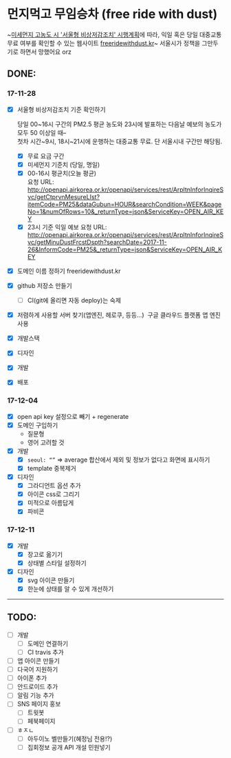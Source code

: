 # 먼지먹고 무임승차 (free ride with dust)

~[미세먼지 고농도 시 '서울형 비상저감조치' 시행계획](http://opengov.seoul.go.kr/sanction/12497613)에 따라, 익일 혹은 당일 대중교통 무료 여부를 확인할 수 있는 웹사이트 [freeridewithdust.kr](https://freeridewithdust.appspot.com/)~ 서울시가 정책을 그만두기로 하면서 망했어요 orz

## DONE:

### 17-11-28

- [x] 서울형 비상저감조치 기준 확인하기

    당일 00\~16시 구간의 PM2.5 평균 농도와 23시에 발표하는 다음날 예보의 농도가 모두 50 이상일 때–  
첫차 시간\~9시, 18시\~21시에 운행하는 대중교통 무료. 단 서울시내 구간만 해당됨.  
  - [x] 무료 요금 구간
  - [x] 미세먼지 기준치 (당일, 명일)
  - [x] 00-16시 평균치(오늘 평균)  
  요청 URL: http://openapi.airkorea.or.kr/openapi/services/rest/ArpltnInforInqireSvc/getCtprvnMesureLIst?itemCode=PM25&dataGubun=HOUR&searchCondition=WEEK&pageNo=1&numOfRows=10&_returnType=json&ServiceKey=OPEN_AIR_KEY
  - [x] 23시 기준 익일 예보
  요청 URL: http://openapi.airkorea.or.kr/openapi/services/rest/ArpltnInforInqireSvc/getMinuDustFrcstDspth?searchDate=2017-11-26&InformCode=PM25&_returnType=json&ServiceKey=OPEN_AIR_KEY
- [x] 도메인 이름 정하기
  freeridewithdust.kr
- [x] github 저장소 만들기
	- [ ] CI(git에 올리면 자동 deploy)는 숙제
- [x] 저렴하게 사용할 서버 찾기(앱엔진, 헤로쿠, 등등…)
  구글 클라우드 플랫폼 앱 엔진 사용
- [x] 개발스택
- [x] 디자인
- [x] 개발
- [x] 배포

### 17-12-04

- [x] open api key 설정으로 빼기 + regenerate
- [x] 도메인 구입하기
	* 질문형
	* 영어 고려할 것
- [x] 개발
	- [x] `seoul: “”` => average 합산에서 제외 및 정보가 없다고 화면에 표시하기
	- [x] template 중복제거
- [x] 디자인
	- [x] 그라디언트 옵션 추가
	- [x] 아이콘 css로 그리기
	- [x] 미적으로 아름답게
	- [x] 파비콘

### 17-12-11

- [x] 개발
	- [x] 장고로 옮기기
	- [x] 상태별 스타일 설정하기
- [x] 디자인
    - [x] svg 아이콘 만들기
    - [x] 한눈에 상태를 알 수 있게 개선하기

---

## TODO:

- [ ] 개발
	- [ ] 도메인 연결하기
    - [ ] CI travis 추가
- [ ] 앱 아이콘 만들기
- [ ] 다국어 지원하기
- [ ] 아이폰 추가
- [ ] 안드로이드 추가
- [ ] 알림 기능 추가
- [ ] SNS 페이지 홍보
	- [ ] 트윗봇
	- [ ] 페북페이지
- [ ] ㅎㅈㄴ
	- [ ] 아두이노 벨만들기(혜정님 전용!?)
    - [ ] 집회정보 공개 API 개설 민원넣기
